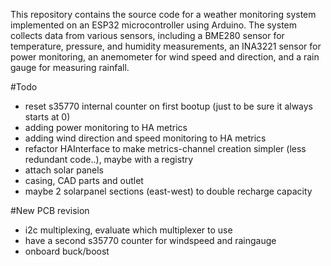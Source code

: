 This repository contains the source code for a weather monitoring system implemented on an ESP32 microcontroller using Arduino. The system collects data from various sensors, including a BME280 sensor for temperature, pressure, and humidity measurements, an INA3221 sensor for power monitoring, an anemometer for wind speed and direction, and a rain gauge for measuring rainfall.

#Todo
- reset s35770 internal counter on first bootup (just to be sure it always starts at 0)
- adding power monitoring to HA metrics
- adding wind direction and speed monitoring to HA metrics
- refactor HAInterface to make metrics-channel creation simpler (less redundant code..), maybe with a registry
- attach solar panels
- casing, CAD parts and outlet
- maybe 2 solarpanel sections (east-west) to double recharge capacity

#New PCB revision
- i2c multiplexing, evaluate which multiplexer to use
- have a second s35770 counter for windspeed and raingauge
- onboard buck/boost
